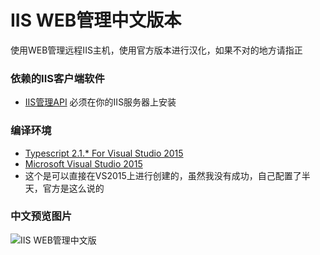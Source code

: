 # IIS WEB管理中文版本
使用WEB管理远程IIS主机，使用官方版本进行汉化，如果不对的地方请指正

### 依赖的IIS客户端软件
*  [IIS管理API](https://github.com/microsoft/iis.administration) 必须在你的IIS服务器上安装

### 编译环境
* [Typescript 2.1.* For Visual Studio 2015 ](https://www.microsoft.com/en-us/download/details.aspx?id=48593)
* [Microsoft Visual Studio 2015](https://www.visualstudio.com/en-us/news/releasenotes/vs2015-update3-vs)
* 这个是可以直接在VS2015上进行创建的，虽然我没有成功，自己配置了半天，官方是这么说的

### 中文预览图片

![IIS WEB管理中文版][file-editor]

[file-editor]: https://github.com/dcl-lily/IIS.WebManager.Chinese/demo.png "IIS WEB管理中文版"
